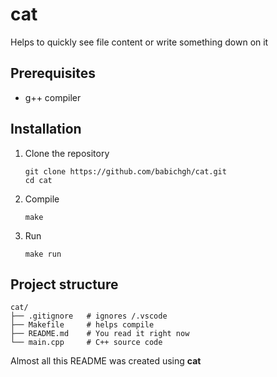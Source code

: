 # cat
Helps to quickly see file content or write something down on it
## Prerequisites
- g++ compiler
## Installation
1. Clone the repository
   ```
   git clone https://github.com/babichgh/cat.git
   cd cat
   ```
2. Compile
   ```
   make
   ```
3. Run
   ```
   make run
   ```
## Project structure
```
cat/
├── .gitignore   # ignores /.vscode
├── Makefile     # helps compile
├── README.md    # You read it right now
└── main.cpp     # C++ source code
```
Almost all this README was created using **cat**
